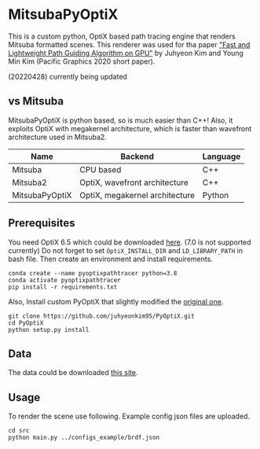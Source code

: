 # MitsubaPyOptiX

This is a custom python, OptiX based path tracing engine that renders Mitsuba formatted scenes.
This renderer was used for tha paper 
["Fast and Lightweight Path Guiding Algorithm on GPU"](https://diglib.eg.org/handle/10.2312/pg20211379) 
by Juhyeon Kim and Young Min Kim (Pacific Graphics 2020 short paper).

(20220428) currently being updated


## vs Mitsuba
MitsubaPyOptiX is python based, so is much easier than C++!
Also, it exploits OptiX with megakernel architecture, 
which is faster than wavefront architecture used in Mitsuba2.

| Name           | Backend                        | Language         |
|----------------|--------------------------------|------------------|
| Mitsuba        | CPU based                      | C++              |
| Mitsuba2       | OptiX, wavefront architecture  | C++              |
| MitsubaPyOptiX | OptiX, megakernel architecture | Python           |

## Prerequisites
You need OptiX 6.5 which could be downloaded 
[here](https://developer.nvidia.com/designworks/optix/downloads/legacy).
(7.0 is not supported currently)
Do not forget to set `OptiX_INSTALL_DIR` and `LD_LIBRARY_PATH` in bash file.
Then create an environment and install requirements.
```
conda create --name pyoptixpathtracer python=3.8
conda activate pyoptixpathtracer
pip install -r requirements.txt
```

Also, Install custom PyOptiX that slightly modified the [original one](https://github.com/MathGaron/PyOptiX).
```
git clone https://github.com/juhyeonkim95/PyOptiX.git
cd PyOptiX
python setup.py install
```

## Data
The data could be downloaded [this site](https://benedikt-bitterli.me/resources/).

## Usage
To render the scene use following.
Example config json files are uploaded.
```
cd src
python main.py ../configs_example/brdf.json
```